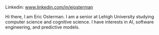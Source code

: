 Linkedin: www.linkedin.com/in/ejosterman

Hi there, I am Eric Osterman. I am a senior at Lehigh University studying computer science and cognitive science. 
I have interests in AI, software engineering, and predictive models.





